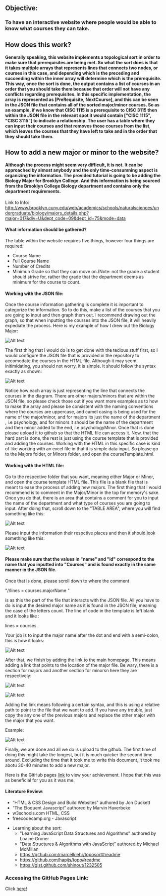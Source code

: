 ## Objective:
### To have an interactive website where people would be able to know what courses they can take.
## How does this work? 
#### Generally speaking, this website implements a topological sort in order to make sure that prerequisites are being met. So what the sort does is that it takes multiple arrays that represents lines that connects two nodes, or courses in this case, and depending which is the preceding and succeeding within the inner array will determine which is the prerequisite. This way, once the sort is done, the output contains a list of courses in an order that you should take them because that order will not have any conflicts regarding prerequisites. In this specific implementation, the array is represented as [PreRequisite, NextCourse], and this can be seen in the JSON file that contains all of the sorted major/minor courses. So as an example, if we know that CISC 1115 is a prerequisite to CISC 3115 then within the JSON file in the relevant spot it would contain ["CISC 1115", "CISC 3115"] to indicate a relationship. The user has a table where they can input their courses and that removes those courses from the list, which leaves the courses that they have left to take and in the order that they should take them.

## How to add a new major or minor to the website? 
#### Although the process might seem very difficult, it is not. It can be approached by almost anybody and the only time-consumning aspect is organizing the information. The provided tutorial is going to be adding the Biology Major for Brooklyn College. And this information is being sourced from the Brooklyn College Biology department and contains only the department requirements.
Link to Info: http://www.brooklyn.cuny.edu/web/academics/schools/naturalsciences/undergraduate/biology/majors_details.php?major=017&div=U&dept_code=09&dept_id=75&mode=data

#### What information should be gathered? 
The table within the website requires five things, however four things are required:
- Course Name
- Full Course Name 
- Number of Credits
- Minimun Grade so that they can move on.(Note: not the grade a student should strive for, rather the grade that the department deems as minimum for the course to count.
#### Working with the JSON file: 
Once the course information gathering is complete it is important to categorize the information. So to do this, make a list of the courses that you are going to input and then graph them out. I recommend drawing out the graph, so that when inputting the courses into the JSON file, it will heavily expediate the process. Here is my example of how I drew out the Biology Major:

![Alt text](guideAsset/BioMap.png?raw=true "BioMap")

The first thing that I would do is to get done with the tedious stuff first, so I would configure the JSON file that is provided in the repository to accomodate the courses in the HTML file. Although it may seem initimidating, you should not worry, it is simple. It should follow the syntax exactly as shown: 

![Alt text](guideAsset/correctedBioJSON.png?raw=true "JSON")

Notice how each array is just representing the line that connects the courses in the diagram. There are other majors/minors that are within the JSON file, so please check those out if you want more examples as to how to make the array and please be consistent with the naming conventions where the courses are uppercase, and camel casing is being used for the name of the major/minor, and for majors its just the name of the department , i.e psychology, and for minors it should be the name of the department and then minor added to the end, i.e psychologyMinor. Once that is done please upload it to github so that the HTML file can access it. Now, that the hard part is done, the rest is just using the course template that is provided and adding the courses. Working with the HTML in this specific case is kind of like working with an excel file in that it is simple data input. So please go to the Majors folder, or Minors folder, and open the courseTemplate.html.

#### Working with the HTML file:
Go to the respective folder that you want, meaning either Major or Minor, and open the course template HTML file. This file is a blank file that is meant to ease the process of adding new majors. The first thing that I would recommend is to comment in the Major/Minor in the top for memory's sake. Once you do that, there is an area that contains a comment for you to input the name of the department and what type of courses you are going to input. After doing  that, scroll down to the "TABLE AREA", where you will find something like this: 


![Alt text](guideAsset/tableArea.png?raw=true "tableArea")

Please input the information their respctive places and then it should look something like this: 

![Alt text](guideAsset/inputTable.png?raw=true "inputArea")

#### Please make sure that the values in "name" and "id" correspond to the name that you inputted into "Courses" and is found exactly in the same manner in the JSON file.

Once that is done, please scroll down to where the comment

"//lines = courses.majorName "

is as this the part of the file that interacts with the JSON file. All you have to do is input the desired major name as it is found in the JSON file, meaning the case of the letters count. The line of code in the template is left blank and it looks like : 

  lines = courses. 

Your job is to input the major name after the dot and end with a semi-colon, this is how it looks: 

![Alt text](guideAsset/toposortlink.png?raw=true "Jquery")

After that, we finish by adding the link to the main homepage. This means adding a link that points to the location of the major file. Be wary, there is a section for majors and another section for minorsn here they are respectively:

![Alt text](guideAsset/menuindexbefore.png?raw=true "Majors")

![Alt text](guideAsset/MinorSection.png?raw=true "Minors")

Adding the link means following a certain syntax, and this is using a relative path to point to the file that we want to add. If you have any trouble, just copy the any one of the previous majors and replace the other major with the major that you want.

Example:

![Alt text](guideAsset/menuindexafter.png?raw=true "AddedBio")

Finally, we are done and all we do is upload to the github. The first time of doing this might take the longest, but it is much quicker the second time around. Excluding the time that it took me to write this document, it took me abotu 30-40 minutes to add a new major.

Here is the GitHub pages [link](https://chuckleberrynip.github.io/PreRequisiteWebsite/) to view your achievement.
I hope that this was as beneficial for you as it was me.

#### Literature Review: 
   - “HTML & CSS Design and Build Websites" authored by Jon Duckett
   - “The Eloquent Javascript” authored by Marvin Haverbeke
   - w3schools.com  HTML, CSS
   - freecodecamp.org - Javascript

* Learning about the sort:
  - "Learning JavaScript Data Structures and Algorithms" authored by Loaine Groner
  - "Data Structures & Algorithms with JavaScript" authored by Michael McMillan
  - https://github.com/marcelklehr/toposort#readme
  - https://github.com/hapijs/topo#readme
  - https://gist.github.com/shinout/1232505
  
### Accessing the GitHub Pages Link: 
Click [here!](https://chuckleberrynip.github.io/PreRequisiteWebsite)
